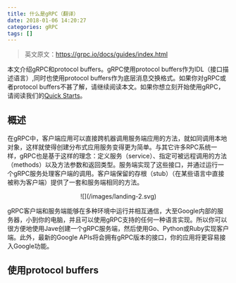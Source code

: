 ```yaml
---
title: 什么是gRPC（翻译）
date: 2018-01-06 14:20:27
categories: gRPC
tags: []
---
```


> 英文原文：https://grpc.io/docs/guides/index.html

本文介绍gRPC和protocol buffers。gRPC使用protocol buffers作为IDL（接口描述语言）,同时也使用protocol buffers作为底层消息交换格式。如果你对gRPC或者protocol buffers不甚了解，请继续阅读本文。如果你想立刻开始使用gRPC，请阅读我们的[Quick Starts][1]。

## 概述

在gRPC中，客户端应用可以直接跨机器调用服务端应用的方法，就如同调用本地对象，这样就使得创建分布式应用服务变得更为简单。与其它许多RPC系统一样，gRPC也是基于这样的理念：定义服务（service）、指定可被远程调用的方法（methods）以及方法参数和返回类型。服务端实现了这些接口，并通过运行一个gRPC服务处理客户端的调用。客户端保留的存根（stub）（在某些语言中直接被称为客户端）提供了一套和服务端相同的方法。

<div align=center>![](/images/landing-2.svg)</div>

gRPC客户端和服务端能够在多种环境中运行并相互通信，大至Google内部的服务器，小到你的电脑，并且可以使用gRPC支持的任何一种语言实现。所以你可以很方便地使用Jave创建一个gRPC服务端，然后使用Go、Python或Ruby实现客户端。此外，最新的Google APIs将会拥有gRPC版本的接口，你的应用将更容易接入Google功能。

## 使用protocol buffers



[1]: https://grpc.io/docs/quickstart
